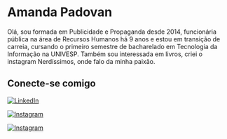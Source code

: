 
# Amanda Padovan

Olá, sou formada em Publicidade e Propaganda desde 2014, funcionária pública na área de Recursos Humanos há 9 anos e estou em transição de carreia, cursando o primeiro semestre de bacharelado em Tecnologia da Informação na UNIVESP.
Também sou interessada em livros, criei o instagram Nerdíssimos, onde falo da minha paixão.

## Conecte-se comigo

[![LinkedIn](https://img.shields.io/badge/LinkedIn-000?style=for-the-badge&logo=linkedin&logoColor=0E76A8)](https://www.linkedin.com/in/amanda-padovan-6069b030/)

[![Instagram](https://img.shields.io/badge/Instagram-000?style=for-the-badge&logo=instagram)](https://www.instagram.com/mandahpadovan/)

[![Instagram](https://img.shields.io/badge/Instagram-000?style=for-the-badge&logo=instagram)](https://www.instagram.com/nerdissimos/)

